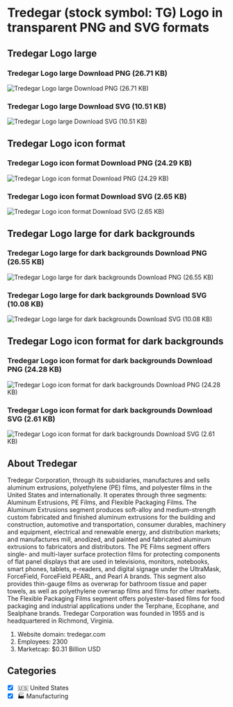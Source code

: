 # Tredegar (stock symbol: TG) Logo in transparent PNG and SVG formats

## Tredegar Logo large

### Tredegar Logo large Download PNG (26.71 KB)

![Tredegar Logo large Download PNG (26.71 KB)](/img/orig/TG_BIG-b0adaad5.png)

### Tredegar Logo large Download SVG (10.51 KB)

![Tredegar Logo large Download SVG (10.51 KB)](/img/orig/TG_BIG-ea1b0a5f.svg)

## Tredegar Logo icon format

### Tredegar Logo icon format Download PNG (24.29 KB)

![Tredegar Logo icon format Download PNG (24.29 KB)](/img/orig/TG-d50da3d4.png)

### Tredegar Logo icon format Download SVG (2.65 KB)

![Tredegar Logo icon format Download SVG (2.65 KB)](/img/orig/TG-a9c7de79.svg)

## Tredegar Logo large for dark backgrounds

### Tredegar Logo large for dark backgrounds Download PNG (26.55 KB)

![Tredegar Logo large for dark backgrounds Download PNG (26.55 KB)](/img/orig/TG_BIG.D-b68241aa.png)

### Tredegar Logo large for dark backgrounds Download SVG (10.08 KB)

![Tredegar Logo large for dark backgrounds Download SVG (10.08 KB)](/img/orig/TG_BIG.D-8c4221f7.svg)

## Tredegar Logo icon format for dark backgrounds

### Tredegar Logo icon format for dark backgrounds Download PNG (24.28 KB)

![Tredegar Logo icon format for dark backgrounds Download PNG (24.28 KB)](/img/orig/TG.D-c83d1812.png)

### Tredegar Logo icon format for dark backgrounds Download SVG (2.61 KB)

![Tredegar Logo icon format for dark backgrounds Download SVG (2.61 KB)](/img/orig/TG.D-180c824f.svg)

## About Tredegar

Tredegar Corporation, through its subsidiaries, manufactures and sells aluminum extrusions, polyethylene (PE) films, and polyester films in the United States and internationally. It operates through three segments: Aluminum Extrusions, PE Films, and Flexible Packaging Films. The Aluminum Extrusions segment produces soft-alloy and medium-strength custom fabricated and finished aluminum extrusions for the building and construction, automotive and transportation, consumer durables, machinery and equipment, electrical and renewable energy, and distribution markets; and manufactures mill, anodized, and painted and fabricated aluminum extrusions to fabricators and distributors. The PE Films segment offers single- and multi-layer surface protection films for protecting components of flat panel displays that are used in televisions, monitors, notebooks, smart phones, tablets, e-readers, and digital signage under the UltraMask, ForceField, ForceField PEARL, and Pearl A brands. This segment also provides thin-gauge films as overwrap for bathroom tissue and paper towels, as well as polyethylene overwrap films and films for other markets. The Flexible Packaging Films segment offers polyester-based films for food packaging and industrial applications under the Terphane, Ecophane, and Sealphane brands. Tredegar Corporation was founded in 1955 and is headquartered in Richmond, Virginia.

1. Website domain: tredegar.com
2. Employees: 2300
3. Marketcap: $0.31 Billion USD


## Categories
- [x] 🇺🇸 United States
- [x] 🏭 Manufacturing
